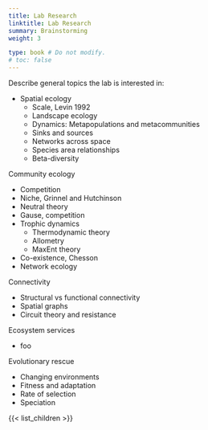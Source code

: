 ```yaml
---
title: Lab Research
linktitle: Lab Research
summary: Brainstorming
weight: 3

type: book # Do not modify.
# toc: false
---
```



Describe general topics the lab is interested in:

- Spatial ecology
  - Scale, Levin 1992
  - Landscape ecology
  - Dynamics: Metapopulations and metacommunities
  - Sinks and sources
  - Networks across space
  - Species area relationships
  - Beta-diversity

Community ecology
  - Competition
  - Niche, Grinnel and Hutchinson
  - Neutral theory
  - Gause, competition
  - Trophic dynamics
    - Thermodynamic theory
    - Allometry
    - MaxEnt theory
  - Co-existence, Chesson
  - Network ecology

Connectivity
  - Structural vs functional connectivity
  - Spatial graphs
  - Circuit theory and resistance

Ecosystem services
  - foo

Evolutionary rescue
  - Changing environments
  - Fitness and adaptation
  - Rate of selection
  - Speciation


{{< list_children >}}
